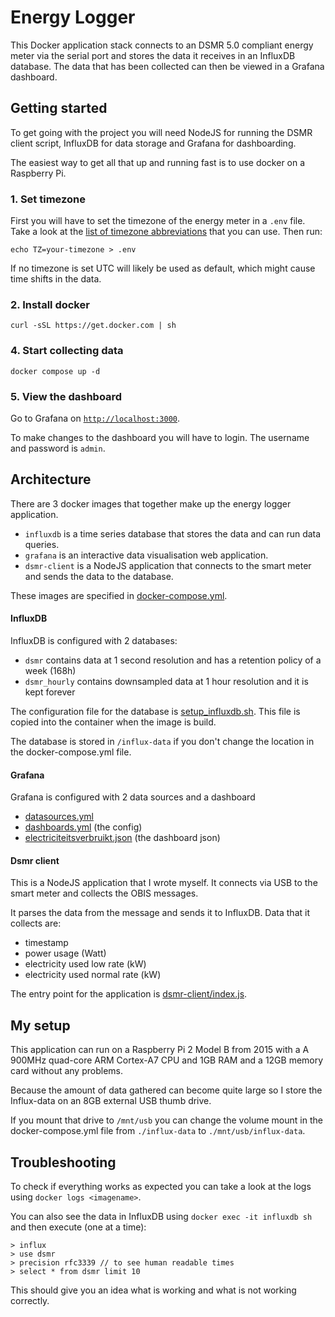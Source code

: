 # Energy Logger

This Docker application stack connects to an DSMR 5.0 compliant energy meter via the serial port and stores the data it receives in an InfluxDB database. 
The data that has been collected can then be viewed in a Grafana dashboard.

## Getting started
To get going with the project you will need NodeJS for running the DSMR client script, InfluxDB for data storage and Grafana for dashboarding.

The easiest way to get all that up and running fast is to use docker on a Raspberry Pi.

### 1. Set timezone
First you will have to set the timezone of the energy meter in a `.env` file. Take a look at the [list of timezone abbreviations](https://en.wikipedia.org/wiki/List_of_tz_database_time_zones) that you can use. Then run:

`echo TZ=your-timezone > .env`

If no timezone is set UTC will likely be used as default, which might cause time shifts in the data.

### 2. Install docker
`curl -sSL https://get.docker.com | sh`

### 4. Start collecting data
`docker compose up -d`

### 5. View the dashboard
Go to Grafana on [`http://localhost:3000`](`http://localhost:3000`).

To make changes to the dashboard you will have to login.
The username and password is `admin`.

## Architecture
There are 3 docker images that together make up the energy logger application.
- `influxdb` is a time series database that stores the data and can run data queries.
- `grafana` is an interactive data visualisation web application.
- `dsmr-client` is a NodeJS application that connects to the smart meter and sends the data to the database.

These images are specified in [docker-compose.yml](docker-compose.yml).

#### InfluxDB
InfluxDB is configured with 2 databases:
- `dsmr` contains data at 1 second resolution and has a retention policy of a week (168h)
- `dsmr_hourly` contains downsampled data at 1 hour resolution and it is kept forever

The configuration file for the database is [setup_influxdb.sh](./setup_influxdb.sh). This file is copied into the container when the image is build.

The database is stored in `/influx-data` if you don't change the location in the docker-compose.yml file.

#### Grafana
Grafana is configured with 2 data sources and a dashboard
- [datasources.yml](./grafana-provisioning/datasources/datasources.yml)
- [dashboards.yml](./grafana-provisioning/dashboards/dashboards.yml) (the config)
- [electriciteitsverbruikt.json](./dashboards/electriciteitsverbruik.json) (the dashboard json)

#### Dsmr client
This is a NodeJS application that I wrote myself. It connects via USB to the smart meter and collects the OBIS messages.

It parses the data from the message and sends it to InfluxDB. Data that it collects are:
- timestamp
- power usage (Watt)
- electricity used low rate (kW)
- electricity used normal rate (kW)

The entry point for the application is [dsmr-client/index.js](./dsmr-client/index.js).

## My setup
This application can run on a Raspberry Pi 2 Model B from 2015 with a A 900MHz quad-core ARM Cortex-A7 CPU and 1GB RAM and a 12GB memory card without any problems.

Because the amount of data gathered can become quite large so I store the Influx-data on an 8GB external USB thumb drive.

If you mount that drive to `/mnt/usb` you can change the volume mount in the docker-compose.yml file from `./influx-data` to `./mnt/usb/influx-data`.

## Troubleshooting
To check if everything works as expected you can take a look at the logs using `docker logs <imagename>`.

You can also see the data in InfluxDB using `docker exec -it influxdb sh` and then execute (one at a time):

```
> influx
> use dsmr
> precision rfc3339 // to see human readable times
> select * from dsmr limit 10
```

This should give you an idea what is working and what is not working correctly.